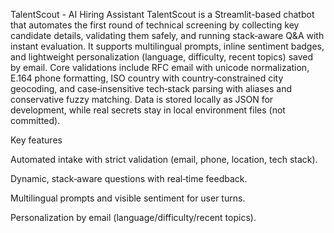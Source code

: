 TalentScout - AI Hiring Assistant
TalentScout is a Streamlit-based chatbot that automates the first round of technical screening by collecting key candidate details, validating them safely, and running stack‑aware Q&A with instant evaluation. It supports multilingual prompts, inline sentiment badges, and lightweight personalization (language, difficulty, recent topics) saved by email. Core validations include RFC email with unicode normalization, E.164 phone formatting, ISO country with country‑constrained city geocoding, and case‑insensitive tech‑stack parsing with aliases and conservative fuzzy matching. Data is stored locally as JSON for development, while real secrets stay in local environment files (not committed).

Key features

Automated intake with strict validation (email, phone, location, tech stack).

Dynamic, stack‑aware questions with real‑time feedback.

Multilingual prompts and visible sentiment for user turns.

Personalization by email (language/difficulty/recent topics).